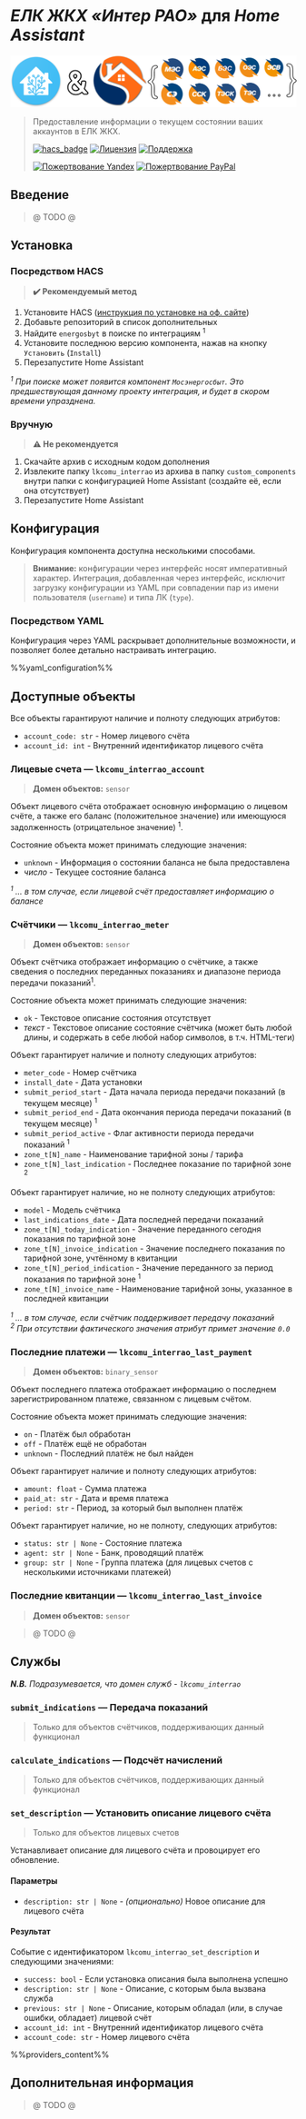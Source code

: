 _ЕЛК ЖКХ &#xab;Интер РАО&#xbb;_ для _Home Assistant_
==================================================
<img src="https://raw.githubusercontent.com/alryaz/hass-lkcomu-interrao/master/images/header.png">

> Предоставление информации о текущем состоянии ваших аккаунтов в ЕЛК ЖКХ.
>
>[![hacs_badge](https://img.shields.io/badge/HACS-Custom-orange.svg)](https://github.com/custom-components/hacs)
>[![Лицензия](https://img.shields.io/badge/%D0%9B%D0%B8%D1%86%D0%B5%D0%BD%D0%B7%D0%B8%D1%8F-MIT-yellow.svg)](https://opensource.org/licenses/MIT)
>[![Поддержка](https://img.shields.io/badge/%D0%9F%D0%BE%D0%B4%D0%B4%D0%B5%D1%80%D0%B6%D0%B8%D0%B2%D0%B0%D0%B5%D1%82%D1%81%D1%8F%3F-%D0%B4%D0%B0-green.svg)](https://github.com/alryaz/hass-lkcomu-interrao/graphs/commit-activity)
>
>[![Пожертвование Yandex](https://img.shields.io/badge/%D0%9F%D0%BE%D0%B6%D0%B5%D1%80%D1%82%D0%B2%D0%BE%D0%B2%D0%B0%D0%BD%D0%B8%D0%B5-Yandex-red.svg)](https://money.yandex.ru/to/410012369233217)
>[![Пожертвование PayPal](https://img.shields.io/badge/%D0%9F%D0%BE%D0%B6%D0%B5%D1%80%D1%82%D0%B2%D0%BE%D0%B2%D0%B0%D0%BD%D0%B8%D0%B5-Paypal-blueviolet.svg)](https://www.paypal.me/alryaz)

## Введение
> @ TODO @

## Установка
### Посредством HACS
> **✔️️ Рекомендуемый метод**
1. Установите HACS ([инструкция по установке на оф. сайте](https://hacs.xyz/docs/installation/installation/))
2. Добавьте репозиторий в список дополнительных
3. Найдите `energosbyt` в поиске по интеграциям <sup>1</sup>
4. Установите последнюю версию компонента, нажав на кнопку `Установить` (`Install`)
5. Перезапустите Home Assistant

_<sup>1</sup> При поиске может появится компонент `Мосэнергосбыт`. Это предшествующая данному
проекту интеграция, и будет в скором времени упразднена._

### Вручную
> **⚠️ Не рекомендуется**
1. Скачайте архив с исходным кодом дополнения
2. Извлеките папку `lkcomu_interrao` из архива в папку `custom_components` внутри
   папки с конфигурацией Home Assistant (создайте её, если она отсутствует)
3. Перезапустите Home Assistant

## Конфигурация
Конфигурация компонента доступна несколькими способами.

> **Внимание:** конфигурации через интерфейс носят императивный характер.
> Интеграция, добавленная через интерфейс, исключит загрузку конфигурации
> из YAML при совпадении пар из имени пользователя (`username`) и типа ЛК (`type`).

### Посредством YAML
Конфигурация через YAML раскрывает дополнительные возможности, и позволяет
более детально настраивать интеграцию.

%%yaml_configuration%%

## Доступные объекты

Все объекты гарантируют наличие и полноту следующих атрибутов:
- `account_code: str` - Номер лицевого счёта
- `account_id: int` - Внутренний идентификатор лицевого счёта

### Лицевые счета &mdash; `lkcomu_interrao_account`
> **Домен объектов:** `sensor`

Объект лицевого счёта отображает основную информацию о лицевом счёте, а также его баланс
(положительное значение) или имеющуюся задолженность (отрицательное значение) <sup>1</sup>.

Состояние объекта может принимать следующие значения:
- `unknown` - Информация о состоянии баланса не была предоставлена
- _число_ - Текущее состояние баланса

_<sup>1</sup> ... в том случае, если лицевой счёт предоставляет информацию о балансе_  

### Счётчики &mdash; `lkcomu_interrao_meter`
> **Домен объектов:** `sensor`

Объект счётчика отображает информацию о счётчике, а также сведения о последних переданных
показаниях и диапазоне периода передачи показаний<sup>1</sup>.

Состояние объекта может принимать следующие значения:
- `ok` - Текстовое описание состояния отсутствует
- _текст_ - Текстовое описание состояние счётчика (может быть любой длины, и содержать в себе любой набор символов, в т.ч. HTML-теги)

Объект гарантирует наличие и полноту следующих атрибутов:
- `meter_code` - Номер счётчика
- `install_date` - Дата установки
- `submit_period_start` - Дата начала периода передачи показаний (в текущем месяце) <sup>1</sup>
- `submit_period_end` - Дата окончания периода передачи показаний (в текущем месяце) <sup>1</sup>
- `submit_period_active` - Флаг активности периода передачи показаний <sup>1</sup>
- `zone_t[N]_name` - Наименование тарифной зоны / тарифа
- `zone_t[N]_last_indication` - Последнее показание по тарифной зоне <sup>2</sup>

Объект гарантирует наличие, но не полноту следующих атрибутов:
- `model` - Модель счётчика
- `last_indications_date` - Дата последней передачи показаний
- `zone_t[N]_today_indication` - Значение переданного сегодня показания по тарифной зоне
- `zone_t[N]_invoice_indication` - Значение последнего показания по тарифной зоне, учтённому в квитанции
- `zone_t[N]_period_indication` - Значение переданного за период показания по тарифной зоне <sup>1</sup>
- `zone_t[N]_invoice_name` - Наименование тарифной зоны, указанное в последней квитанции

_<sup>1</sup> ... в том случае, если счётчик поддерживает передачу показаний_  
_<sup>2</sup> При отсутствии фактического значения атрибут примет значение `0.0`_

### Последние платежи &mdash; `lkcomu_interrao_last_payment`
> **Домен объектов:** `binary_sensor`

Объект последнего платежа отображает информацию о последнем зарегистрированном платеже,
связанном с лицевым счётом.

Состояние объекта может принимать следующие значения:
- `on` - Платёж был обработан
- `off` - Платёж ещё не обработан
- `unknown` - Последний платёж не был найден

Объект гарантирует наличие и полноту следующих атрибутов:
- `amount: float` - Сумма платежа
- `paid_at: str` - Дата и время платежа
- `period: str` - Период, за который был выполнен платёж


Объект гарантирует наличие, но не полноту, следующих атрибутов:
- `status: str | None` - Состояние платежа
- `agent: str | None` - Банк, проводящий платёж
- `group: str | None` - Группа платежа (для лицевых счетов с несколькими источниками платежей)


### Последние квитанции &mdash; `lkcomu_interrao_last_invoice`
> **Домен объектов:** `sensor`

> @ TODO @

## Службы
_**N.B.** Подразумевается, что домен служб - `lkcomu_interrao`_

### `submit_indications` &mdash; Передача показаний
> Только для объектов счётчиков, поддерживающих данный функционал

### `calculate_indications` &mdash; Подсчёт начислений
> Только для объектов счётчиков, поддерживающих данный функционал

### `set_description` &mdash; Установить описание лицевого счёта
> Только для объектов лицевых счетов

Устанавливает описание для лицевого счёта и провоцирует его обновление.

#### Параметры
- `description: str | None` - _(опционально)_ Новое описание для лицевого счёта

#### Результат
Событие с идентификатором `lkcomu_interrao_set_description` и следующими значениями:
- `success: bool` - Если установка описания была выполнена успешно
- `description: str | None` - Описание, с которым была вызвана служба
- `previous: str | None` - Описание, которым обладал (или, в случае ошибки, обладает) лицевой счёт
- `account_id: int` - Внутренний идентификатор лицевого счёта
- `account_code: str` - Номер лицевого счёта

%%providers_content%%

## Дополнительная информация
> @ TODO @